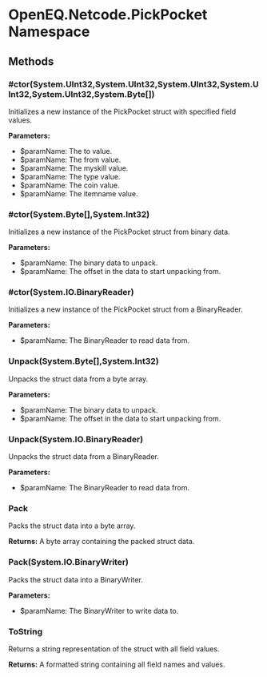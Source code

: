 ﻿# OpenEQ.Netcode.PickPocket Namespace

## Methods

### #ctor(System.UInt32,System.UInt32,System.UInt32,System.UInt32,System.UInt32,System.Byte[])

Initializes a new instance of the PickPocket struct with specified field values.

**Parameters:**

- $paramName: The to value.
- $paramName: The from value.
- $paramName: The myskill value.
- $paramName: The type value.
- $paramName: The coin value.
- $paramName: The itemname value.

### #ctor(System.Byte[],System.Int32)

Initializes a new instance of the PickPocket struct from binary data.

**Parameters:**

- $paramName: The binary data to unpack.
- $paramName: The offset in the data to start unpacking from.

### #ctor(System.IO.BinaryReader)

Initializes a new instance of the PickPocket struct from a BinaryReader.

**Parameters:**

- $paramName: The BinaryReader to read data from.

### Unpack(System.Byte[],System.Int32)

Unpacks the struct data from a byte array.

**Parameters:**

- $paramName: The binary data to unpack.
- $paramName: The offset in the data to start unpacking from.

### Unpack(System.IO.BinaryReader)

Unpacks the struct data from a BinaryReader.

**Parameters:**

- $paramName: The BinaryReader to read data from.

### Pack

Packs the struct data into a byte array.

**Returns:** A byte array containing the packed struct data.

### Pack(System.IO.BinaryWriter)

Packs the struct data into a BinaryWriter.

**Parameters:**

- $paramName: The BinaryWriter to write data to.

### ToString

Returns a string representation of the struct with all field values.

**Returns:** A formatted string containing all field names and values.



